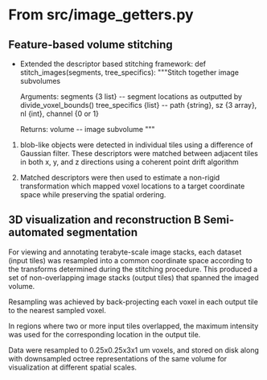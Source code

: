 # From src/image_getters.py

## Feature-based volume stitching
- Extended the descriptor based stitching framework:
def stitch_images(segments, tree_specifics):
    """Stitch together image subvolumes
    
    Arguments:
        segments {3 list} -- segment locations as outputted by divide_voxel_bounds()
        tree_specifics {list} -- path {string}, sz {3 array}, nl {int}, channel {0 or 1}
    
    Returns:
        volume -- image subvolume
    """
1. blob-like objects were detected in individual tiles using a difference of Gaussian filter.  These descriptors were matched between adjacent tiles in both x, y, and z directions using a coherent point drift algorithm

2.  Matched descriptors were then used to estimate a non-rigid transformation which mapped voxel locations to a target coordinate space while preserving the spatial ordering. 


## 3D visualization and reconstruction B Semi-automated segmentation
For viewing and annotating terabyte-scale image stacks, each dataset (input tiles) was resampled into a common coordinate space according to the transforms determined during the stitching procedure. This produced a set of non-overlapping image stacks (output tiles) that spanned the imaged volume.

Resampling was achieved by back-projecting each voxel in each output tile to the nearest sampled voxel.

In regions where two or more input tiles overlapped, the maximum intensity was used for the corresponding location in the output tile. 

Data were resampled to 0.25x0.25x3x1 um voxels, and stored on disk along with downsampled octree representations of the same volume for visualization at different spatial scales.